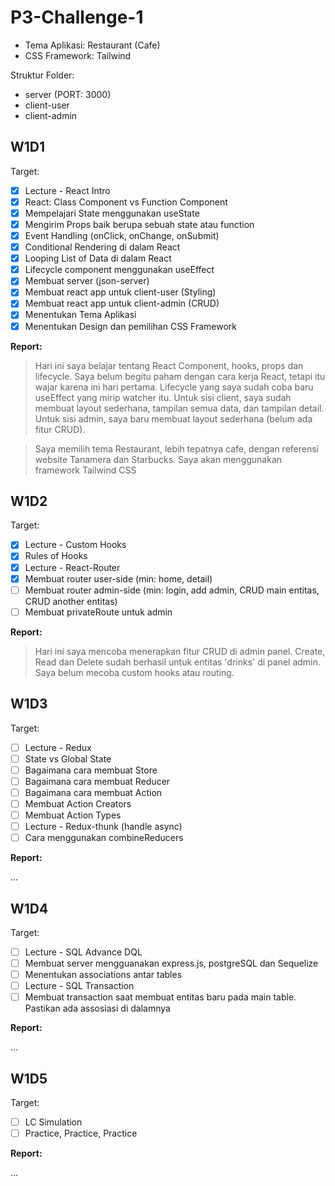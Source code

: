 # P3-Challenge-1

- Tema Aplikasi: Restaurant (Cafe)
- CSS Framework: Tailwind

Struktur Folder:

- server (PORT: 3000)
- client-user
- client-admin

## W1D1

Target:

- [x] Lecture - React Intro
- [x] React: Class Component vs Function Component
- [x] Mempelajari State menggunakan useState
- [x] Mengirim Props baik berupa sebuah state atau function
- [x] Event Handling (onClick, onChange, onSubmit)
- [x] Conditional Rendering di dalam React
- [x] Looping List of Data di dalam React
- [x] Lifecycle component menggunakan useEffect
- [x] Membuat server (json-server)
- [x] Membuat react app untuk client-user (Styling)
- [x] Membuat react app untuk client-admin (CRUD)
- [x] Menentukan Tema Aplikasi
- [x] Menentukan Design dan pemilihan CSS Framework

**Report:**

> Hari ini saya belajar tentang React Component, hooks, props dan lifecycle. Saya belum begitu paham dengan cara kerja React, tetapi itu wajar karena ini hari pertama. Lifecycle yang saya sudah coba baru useEffect yang mirip watcher itu. Untuk sisi client, saya sudah membuat layout sederhana, tampilan semua data, dan tampilan detail. Untuk sisi admin, saya baru membuat layout sederhana (belum ada fitur CRUD).

> Saya memilih tema Restaurant, lebih tepatnya cafe, dengan referensi website Tanamera dan Starbucks. Saya akan menggunakan framework Tailwind CSS

## W1D2

Target:

- [x] Lecture - Custom Hooks
- [x] Rules of Hooks
- [x] Lecture - React-Router
- [x] Membuat router user-side (min: home, detail)
- [ ] Membuat router admin-side (min: login, add admin, CRUD main entitas, CRUD another entitas)
- [ ] Membuat privateRoute untuk admin

**Report:**

> Hari ini saya mencoba menerapkan fitur CRUD di admin panel. Create, Read dan Delete sudah berhasil untuk entitas 'drinks' di panel admin. Saya belum mecoba custom hooks atau routing.

## W1D3

Target:

- [ ] Lecture - Redux
- [ ] State vs Global State
- [ ] Bagaimana cara membuat Store
- [ ] Bagaimana cara membuat Reducer
- [ ] Bagaimana cara membuat Action
- [ ] Membuat Action Creators
- [ ] Membuat Action Types
- [ ] Lecture - Redux-thunk (handle async)
- [ ] Cara menggunakan combineReducers

**Report:**

...

## W1D4

Target:

- [ ] Lecture - SQL Advance DQL
- [ ] Membuat server mengguanakan express.js, postgreSQL dan Sequelize
- [ ] Menentukan associations antar tables
- [ ] Lecture - SQL Transaction
- [ ] Membuat transaction saat membuat entitas baru pada main table. Pastikan ada assosiasi di dalamnya

**Report:**

...

## W1D5

Target:

- [ ] LC Simulation
- [ ] Practice, Practice, Practice

**Report:**

...

